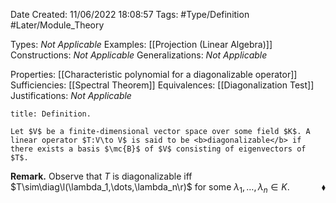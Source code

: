 <div class="topSpace"></div>

Date Created: 11/06/2022 18:08:57
Tags: #Type/Definition #Later/Module_Theory

Types: <i>Not Applicable</i>
Examples: [[Projection (Linear Algebra)]]
Constructions: <i>Not Applicable</i>
Generalizations: <i>Not Applicable</i>

Properties: [[Characteristic polynomial for a diagonalizable operator]]
Sufficiencies: [[Spectral Theorem]]
Equivalences: [[Diagonalization Test]]
Justifications: <i>Not Applicable</i>

``` ad-Definition
title: Definition.

Let $V$ be a finite-dimensional vector space over some field $K$. A linear operator $T:V\to V$ is said to be <b>diagonalizable</b> if there exists a basis $\mc{B}$ of $V$ consisting of eigenvectors of $T$.

```

<b>Remark.</b> Observe that $T$ is diagonalizable iff $T\sim\diag\l(\lambda_1,\dots,\lambda_n\r)$ for some $\lambda_1,\dots,\lambda_n\in K$.<span style="float:right;">$\blacklozenge$</span>
